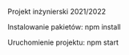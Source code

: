 Projekt inżynierski 2021/2022

Instalowanie pakietów:
npm install

Uruchomienie projektu:
npm start

